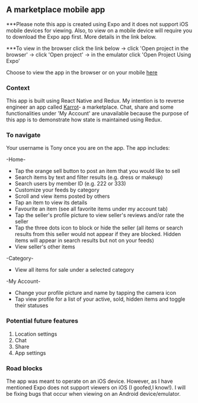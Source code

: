 ## A marketplace mobile app

\*\*\*Please note this app is created using Expo and it does not support iOS mobile devices for viewing. Also, to view on a mobile device will require you to download the Expo app first. More details in the link below.

\*\*\*To view in the browser click the link below -> click 'Open project in the browser' -> click 'Open project' -> in the emulator click 'Open Project Using Expo'

Choose to view the app in the browser or on your mobile [here](https://expo.io/@peanutz/projects/eMarketplace)

### Context

This app is built using React Native and Redux. My intention is to reverse engineer an app called [Karrot](https://uk.karrotmarket.com/)- a marketplace. Chat, share and some functionalities under 'My Account' are unavailable because the purpose of this app is to demonstrate how state is maintained using Redux.

### To navigate

Your username is Tony once you are on the app. The app includes:

-Home-

- Tap the orange sell button to post an item that you would like to sell
- Search items by text and filter results (e.g. dress or makeup)
- Search users by member ID (e.g. 222 or 333)
- Customize your feeds by category
- Scroll and view items posted by others
- Tap an item to view its details
- Favourite an item (see all favorite items under my account tab)
- Tap the seller's profile picture to view seller's reviews and/or rate the seller
- Tap the three dots icon to block or hide the seller (all items or search results from this seller would not appear if they are blocked. Hidden items will appear in search results but not on your feeds)
- View seller's other items

-Category-

- View all items for sale under a selected category

-My Account-

- Change your profile picture and name by tapping the camera icon
- Tap view profile for a list of your active, sold, hidden items and toggle their statuses

### Potential future features

1. Location settings
2. Chat
3. Share
4. App settings

### Road blocks

The app was meant to operate on an iOS device. However, as I have mentioned Expo does not support viewers on iOS (I goofed,I know!). I will be fixing bugs that occur when viewing on an Android device/emulator.
